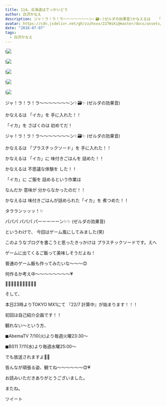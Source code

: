```yaml
---
title: 114。北海道はでっかいどう
author: 白沢かなえ
description: ジャ！ラ！ラ！ラ〜〜〜〜〜〜〜ン✨🗃✨(ゼルダの効果音)かなえるは   「イカ」を   手に入れた！！「イカ」を   さばくのは   初めてだ！...
avatar: https://cdn.jsdelivr.net/gh/zzzhxxx/227WiKi@master/docs/assets/photo/avatar/kanae.jpg
date: "2018-07-07"
tags:
  - 白沢かなえ
---
```


!![](https://cdn.jsdelivr.net/gh/zzzhxxx/227WiKi-image@master/blog-image/kanae-2018-07-07_1.jpg)

!![](https://cdn.jsdelivr.net/gh/zzzhxxx/227WiKi-image@master/blog-image/kanae-2018-07-07_2.jpg)

!![](https://cdn.jsdelivr.net/gh/zzzhxxx/227WiKi-image@master/blog-image/kanae-2018-07-07_3.jpg)

!![](https://cdn.jsdelivr.net/gh/zzzhxxx/227WiKi-image@master/blog-image/kanae-2018-07-07_4.jpg)

!![](https://cdn.jsdelivr.net/gh/zzzhxxx/227WiKi-image@master/blog-image/kanae-2018-07-07_5.jpg)













ジャ！ラ！ラ！ラ〜〜〜〜〜〜〜ン✨🗃✨
(ゼルダの効果音)











かなえるは   「イカ」を   手に入れた！！










「イカ」を   さばくのは   初めてだ！














ジャ！ラ！ラ！ラ〜〜〜〜〜〜〜ン✨🗃✨
(ゼルダの効果音)








かなえるは   「プラスチックソード」を   手に入れた！！
















かなえるは   「イカ」に   味付きごはんを   詰めた！！










かなえるは   不思議な体験を   した！！







「イカ」に   ご飯を   詰めるという作業は

なんだか   意味が   分からなかったのだ！！















かなえるは   味付きごはんが詰められた「イカ」を   煮つめた！！












タラランッッッ！✨




パパパ  パパパ  パーーーーーン✨✨
(ゼルダの効果音)





































というわけで、
今回はゲーム風にしてみました(笑)







このようなブログを書こうと思ったきっかけは
プラスチックソードです。えへ








ゲームに出てくるご飯って美味しそうだよね！



普通のゲーム飯も作ってみたいな〜〜〜😊









何作るか考え中〜〜〜〜〜〜〜〜💗
















🌷🌷🌷🌷🌷🌷🌷🌷🌷🌷🌷







そして、






本日23時よりTOKYO MX1にて
『22/7 計算中』が始まります！！！







初回は自己紹介企画です！！











観れない〜という方、







◼︎AbemaTV 7/10(火)より毎週火曜23:30〜

◼︎BS11 7/11(水)より毎週水曜25:00〜






でも放送されますよ🤗💗













皆んなが頑張る姿、観てね〜〜〜〜〜〜😊💗


















お読みいただきありがとうございました。


またね。


ツイート



